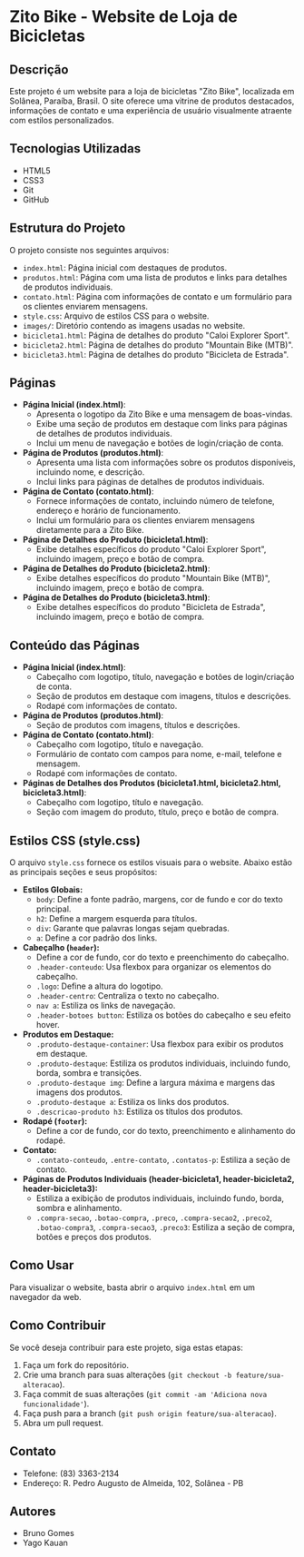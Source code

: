 # Zito Bike - Website de Loja de Bicicletas

## Descrição

Este projeto é um website para a loja de bicicletas "Zito Bike", localizada em Solânea, Paraíba, Brasil. O site oferece uma vitrine de produtos destacados, informações de contato e uma experiência de usuário visualmente atraente com estilos personalizados.

## Tecnologias Utilizadas

* HTML5
* CSS3
* Git
* GitHub

## Estrutura do Projeto

O projeto consiste nos seguintes arquivos:

* `index.html`: Página inicial com destaques de produtos.
* `produtos.html`: Página com uma lista de produtos e links para detalhes de produtos individuais.
* `contato.html`: Página com informações de contato e um formulário para os clientes enviarem mensagens.
* `style.css`: Arquivo de estilos CSS para o website.
* `images/`: Diretório contendo as imagens usadas no website.
* `bicicleta1.html`: Página de detalhes do produto "Caloi Explorer Sport".
* `bicicleta2.html`: Página de detalhes do produto "Mountain Bike (MTB)".
* `bicicleta3.html`: Página de detalhes do produto "Bicicleta de Estrada".

## Páginas

* **Página Inicial (index.html)**:
    * Apresenta o logotipo da Zito Bike e uma mensagem de boas-vindas.
    * Exibe uma seção de produtos em destaque com links para páginas de detalhes de produtos individuais.
    * Inclui um menu de navegação e botões de login/criação de conta.
* **Página de Produtos (produtos.html)**:
    * Apresenta uma lista com informações sobre os produtos disponíveis, incluindo nome, e descrição.
    * Inclui links para páginas de detalhes de produtos individuais.
* **Página de Contato (contato.html)**:
    * Fornece informações de contato, incluindo número de telefone, endereço e horário de funcionamento.
    * Inclui um formulário para os clientes enviarem mensagens diretamente para a Zito Bike.
* **Página de Detalhes do Produto (bicicleta1.html)**:
    * Exibe detalhes específicos do produto "Caloi Explorer Sport", incluindo imagem, preço e botão de compra.
* **Página de Detalhes do Produto (bicicleta2.html)**:
    * Exibe detalhes específicos do produto "Mountain Bike (MTB)", incluindo imagem, preço e botão de compra.
* **Página de Detalhes do Produto (bicicleta3.html)**:
    * Exibe detalhes específicos do produto "Bicicleta de Estrada", incluindo imagem, preço e botão de compra.

## Conteúdo das Páginas

* **Página Inicial (index.html)**:
    * Cabeçalho com logotipo, título, navegação e botões de login/criação de conta.
    * Seção de produtos em destaque com imagens, títulos e descrições.
    * Rodapé com informações de contato.
* **Página de Produtos (produtos.html)**:
    * Seção de produtos com imagens, títulos e descrições.
* **Página de Contato (contato.html)**:
    * Cabeçalho com logotipo, título e navegação.
    * Formulário de contato com campos para nome, e-mail, telefone e mensagem.
    * Rodapé com informações de contato.
* **Páginas de Detalhes dos Produtos (bicicleta1.html, bicicleta2.html, bicicleta3.html)**:
    * Cabeçalho com logotipo, título e navegação.
    * Seção com imagem do produto, título, preço e botão de compra.

## Estilos CSS (style.css)

O arquivo `style.css` fornece os estilos visuais para o website. Abaixo estão as principais seções e seus propósitos:

* **Estilos Globais:**
    * `body`: Define a fonte padrão, margens, cor de fundo e cor do texto principal.
    * `h2`: Define a margem esquerda para títulos.
    * `div`: Garante que palavras longas sejam quebradas.
    * `a`: Define a cor padrão dos links.
* **Cabeçalho (`header`):**
    * Define a cor de fundo, cor do texto e preenchimento do cabeçalho.
    * `.header-conteudo`: Usa flexbox para organizar os elementos do cabeçalho.
    * `.logo`: Define a altura do logotipo.
    * `.header-centro`: Centraliza o texto no cabeçalho.
    * `nav a`: Estiliza os links de navegação.
    * `.header-botoes button`: Estiliza os botões do cabeçalho e seu efeito hover.
* **Produtos em Destaque:**
    * `.produto-destaque-container`: Usa flexbox para exibir os produtos em destaque.
    * `.produto-destaque`: Estiliza os produtos individuais, incluindo fundo, borda, sombra e transições.
    * `.produto-destaque img`: Define a largura máxima e margens das imagens dos produtos.
    * `.produto-destaque a`: Estiliza os links dos produtos.
    * `.descricao-produto h3`: Estiliza os títulos dos produtos.
* **Rodapé (`footer`):**
    * Define a cor de fundo, cor do texto, preenchimento e alinhamento do rodapé.
* **Contato:**
    * `.contato-conteudo`, `.entre-contato`, `.contatos-p`: Estiliza a seção de contato.
* **Páginas de Produtos Individuais (header-bicicleta1, header-bicicleta2, header-bicicleta3):**
    * Estiliza a exibição de produtos individuais, incluindo fundo, borda, sombra e alinhamento.
    * `.compra-secao`, `.botao-compra`, `.preco`, `.compra-secao2`, `.preco2`, `.botao-compra3`, `.compra-secao3`, `.preco3`: Estiliza a seção de compra, botões e preços dos produtos.

## Como Usar

Para visualizar o website, basta abrir o arquivo `index.html` em um navegador da web.

## Como Contribuir

Se você deseja contribuir para este projeto, siga estas etapas:

1.  Faça um fork do repositório.
2.  Crie uma branch para suas alterações (`git checkout -b feature/sua-alteracao`).
3.  Faça commit de suas alterações (`git commit -am 'Adiciona nova funcionalidade'`).
4.  Faça push para a branch (`git push origin feature/sua-alteracao`).
5.  Abra um pull request.

## Contato

* Telefone: (83) 3363-2134
* Endereço: R. Pedro Augusto de Almeida, 102, Solânea - PB

## Autores

* Bruno Gomes
* Yago Kauan